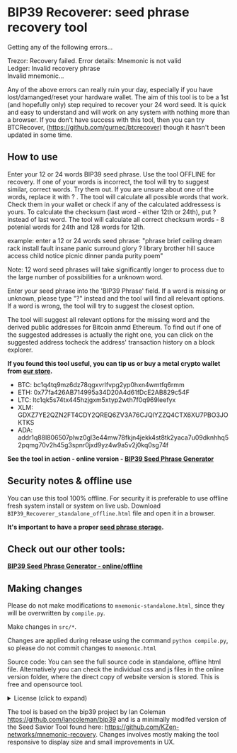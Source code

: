 # BIP39 Recoverer: seed phrase recovery tool

Getting any of the following errors...

Trezor: Recovery failed. Error details: Mnemonic is not valid
<br>Ledger: Invalid recovery phrase
<br>Invalid mnemonic...

Any of the above errors can really ruin your day, especially if you have lost/damanged/reset your hardware wallet. The aim of this tool is to be a 1st (and hopefully only) step required to recover your 24 word seed. It is quick and easy to understand and will work on any system with nothing more than a browser. If you don't have success with this tool, then you can try BTCRecover, (https://github.com/gurnec/btcrecover) though it hasn't been updated in some time.

## How to use
Enter your 12 or 24 words BIP39 seed phrase. Use the tool OFFLINE for recovery.
If one of your words is incorrect, the tool will try to suggest similar, correct words. Try them out.
If you are unsure about one of the words, replace it with ? . The tool will calculate all possible words that work. Check them in your wallet or check if any of the calculated addressess is yours.
To calculate the checksum (last word - either 12th or 24th), put ? instead of last word. The tool will calculate all correct checksum words - 8 potenial words for 24th and 128 words for 12th.

example: enter a 12 or 24 words seed phrase: "phrase brief ceiling dream rack install fault insane panic surround glory ? library brother hill sauce access child notice picnic dinner panda purity poem"

Note: 12 word seed phrases will take significantly longer to process due to the large number of possibilities for a unknown word.

Enter your seed phrase into the 'BIP39 Phrase' field. If a word is missing or unknown, please type "?" instead and the tool will find all relevant options. If a word is wrong, the tool will try to suggest the closest option.

The tool will suggest all relevant options for the missing word and the derived public addresses for Bitcoin anmd Ethereum. To find out if one of the suggested addresses is actually the right one, you can click on the suggested address  tocheck the address' transaction history on a block explorer.

**If you found this tool useful, you can tip us or buy a metal crypto wallet from [our store](https://getcoinplate.com/).**

- BTC: bc1q4tq9mz6dz78qgxvrlfvpg2yp0hxn4wmtfq6rmm
- ETH: 0x77fa426AB714995a34D20A4d61fDcE2AB829c54F
- LTC: ltc1qk5s74tx445hzjgxm5xtyp2wth7f0q969leefyx
- XLM: GDXZ7YE2QZN2FT4CDY2QREQ6ZV3A76CJQIYZZQ4CTX6XU7PBO3JOKTKS
- ADA: addr1q88l806507plwz0gl3e44mw78fkjn4jekk4st8tk2yaca7u09dknhhq52pqmg70v2h45g3spnr0jxd9yz4w9a5v2j0kq0sg74f

**See the tool in action - online version -  [BIP39 Seed Phrase Generator](https://getcoinplate.com/bip39-seed-phrase-mnemonics-generator-offline-online-tool/)**

## Security notes & offline use

You can use this tool 100% offline. For security it is preferable to use offline fresh system install or system on live usb. Download `BIP39_Recoverer_standalone_offline.html` file and open it in a browser.


**It's important to have a proper [seed phrase storage](https://getcoinplate.com/blog/the-best-crypto-seed-phrase-storage-the-ultimate-guide/).**


## Check out our other tools:
**[BIP39 Seed Phrase Generator - online/offline](https://getcoinplate.com/bip39-seed-phrase-mnemonics-generator-offline-online-tool/)**



## Making changes

Please do not make modifications to `mnemonic-standalone.html`, since they will
be overwritten by `compile.py`.

Make changes in `src/*`.

Changes are applied during release using the command `python compile.py`, so
please do not commit changes to `mnemonic.html`

Source code: You can see the full source code in standalone, offline html file. Alternatively you can check the individual css and js files in the online version folder, where the direct copy of website version is stored. This is free and opensource tool.



<details><summary> License (click to expand) </summary
<p>The MIT License (MIT) Copyright (c) 2022 Coinplate</p>

<p>Permission is hereby granted, free of charge, to any person obtaining a copy of this software and associated documentation files (the "Software"), to deal in the Software without restriction, including without limitation the rights to use, copy, modify, merge, publish, distribute, sublicense, and/or sell copies of the Software, and to permit persons to whom the Software is furnished to do so, subject to the following conditions:

The above copyright notice and this permission notice shall be included in all copies or substantial portions of the Software.

THE SOFTWARE IS PROVIDED "AS IS", WITHOUT WARRANTY OF ANY KIND, EXPRESS OR IMPLIED, INCLUDING BUT NOT LIMITED TO THE WARRANTIES OF MERCHANTABILITY, FITNESS FOR A PARTICULAR PURPOSE AND NONINFRINGEMENT. IN NO EVENT SHALL THE AUTHORS OR COPYRIGHT HOLDERS BE LIABLE FOR ANY CLAIM, DAMAGES OR OTHER LIABILITY, WHETHER IN AN ACTION OF CONTRACT, TORT OR OTHERWISE, ARISING FROM, OUT OF OR IN CONNECTION WITH THE SOFTWARE OR THE USE OR OTHER DEALINGS IN THE SOFTWARE.</p>

</details>

The tool is based on the bip39 project by Ian Coleman https://github.com/iancoleman/bip39 and is a minimally modifed version of the Seed Savior Tool found here: https://github.com/KZen-networks/mnemonic-recovery. Changes involves mostly making the tool responsive to display size and small improvements in UX.
